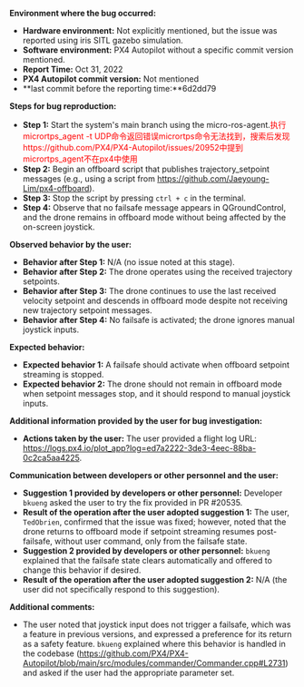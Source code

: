 **Environment where the bug occurred:**

- **Hardware environment:** Not explicitly mentioned, but the issue was reported using iris SITL gazebo simulation.
- **Software environment:** PX4 Autopilot without a specific commit version mentioned.
- **Report Time:** Oct 31, 2022
- **PX4 Autopilot commit version:** Not mentioned
- **last commit before the reporting time:**6d2dd79

**Steps for bug reproduction:**

- **Step 1:** Start the system's main branch using the micro-ros-agent.<font color='red'>执行micrortps_agent -t UDP命令返回错误micrortps命令无法找到，搜索后发现https://github.com/PX4/PX4-Autopilot/issues/20952中提到micrortps_agent不在px4中使用</font>
- **Step 2:** Begin an offboard script that publishes trajectory_setpoint messages (e.g., using a script from https://github.com/Jaeyoung-Lim/px4-offboard).
- **Step 3:** Stop the script by pressing `ctrl + c` in the terminal.
- **Step 4:** Observe that no failsafe message appears in QGroundControl, and the drone remains in offboard mode without being affected by the on-screen joystick.

**Observed behavior by the user:**

- **Behavior after Step 1:** N/A (no issue noted at this stage).
- **Behavior after Step 2:** The drone operates using the received trajectory setpoints.
- **Behavior after Step 3:** The drone continues to use the last received velocity setpoint and descends in offboard mode despite not receiving new trajectory setpoint messages.
- **Behavior after Step 4:** No failsafe is activated; the drone ignores manual joystick inputs.

**Expected behavior:**

- **Expected behavior 1:** A failsafe should activate when offboard setpoint streaming is stopped.
- **Expected behavior 2:** The drone should not remain in offboard mode when setpoint messages stop, and it should respond to manual joystick inputs.

**Additional information provided by the user for bug investigation:**

- **Actions taken by the user:** The user provided a flight log URL: https://logs.px4.io/plot_app?log=ed7a2222-3de3-4eec-88ba-0c2ca5aa4225.

**Communication between developers or other personnel and the user:**

- **Suggestion 1 provided by developers or other personnel:** Developer `bkueng` asked the user to try the fix provided in PR #20535.
- **Result of the operation after the user adopted suggestion 1:** The user, `TedObrien`, confirmed that the issue was fixed; however, noted that the drone returns to offboard mode if setpoint streaming resumes post-failsafe, without user command, only from the failsafe state.
- **Suggestion 2 provided by developers or other personnel:** `bkueng` explained that the failsafe state clears automatically and offered to change this behavior if desired.
- **Result of the operation after the user adopted suggestion 2:** N/A (the user did not specifically respond to this suggestion).

**Additional comments:**

- The user noted that joystick input does not trigger a failsafe, which was a feature in previous versions, and expressed a preference for its return as a safety feature. `bkueng` explained where this behavior is handled in the codebase (https://github.com/PX4/PX4-Autopilot/blob/main/src/modules/commander/Commander.cpp#L2731) and asked if the user had the appropriate parameter set.
